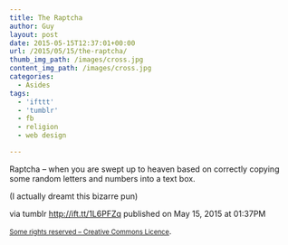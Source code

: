```yaml
---
title: The Raptcha
author: Guy
layout: post
date: 2015-05-15T12:37:01+00:00
url: /2015/05/15/the-raptcha/
thumb_img_path: /images/cross.jpg
content_img_path: /images/cross.jpg
categories:
  - Asides
tags:
  - 'ifttt'
  - 'tumblr'
  - fb
  - religion
  - web design

---
```

Raptcha &#8211; when you are swept up to heaven based on correctly copying some random letters and numbers into a text box.

(I actually dreamt this bizarre pun)

via tumblr http://ift.tt/1L6PFZq published on May 15, 2015 at 01:37PM

<small><a href="http://ift.tt/1gAEAkt" target="_blank">Some rights reserved &#8211; Creative Commons Licence</a></small>.
